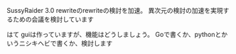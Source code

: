 SussyRaider 3.0 rewriteのrewriteの検討を加速。
異次元の検討の加速を実現するための会議を検討しています

はて guiは作っていますが、機能はどうしましょう。
Goで書くか、pythonとかいうニシキヘビで書くか、検討します
